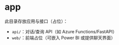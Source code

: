 # app

此目录存放应用与接口（占位）：
- `api/`：对话/查询 API（如 Azure Functions/FastAPI）
- `web/`：前端占位（可嵌入 Power BI 或提供聊天界面）
